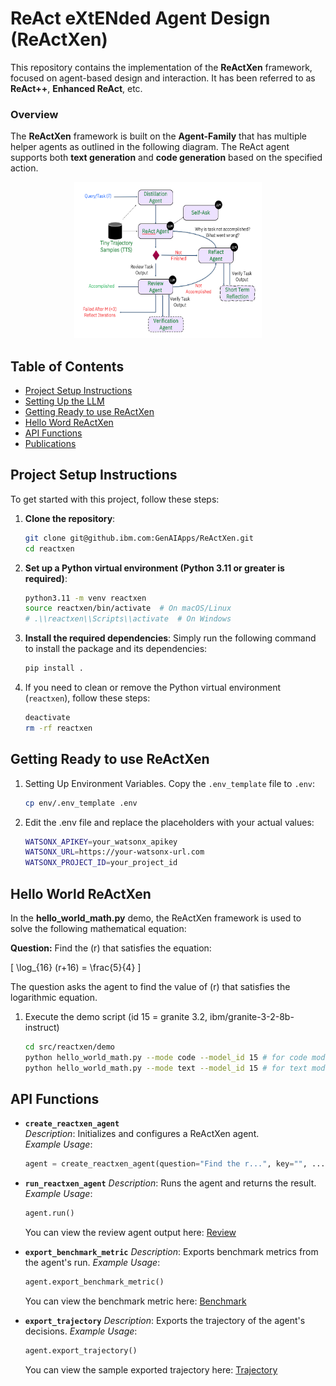 # ReAct eXtENded Agent Design (ReActXen)

This repository contains the implementation of the **ReActXen** framework, focused on agent-based design and interaction. It has been referred to as **ReAct++**, **Enhanced ReAct**, etc.

### Overview

The **ReActXen** framework is built on the **Agent-Family** that has multiple helper agents as outlined in the following diagram. The ReAct agent supports both **text generation** and **code generation** based on the specified action. 

<div style="text-align: center;">
  <img src="./src/reactxen/resources/ReActXen.png" width="300" height="250" />
</div>

## Table of Contents

- [Project Setup Instructions](#project-setup-instructions)
- [Setting Up the LLM](#getting-ready-to-use-reactxen)
- [Getting Ready to use ReActXen](#getting-ready-to-use-reactxen)
- [Hello Word ReActXen](#hello-world-reactxen)
- [API Functions](#api-functions)
- [Publications](#publications)

## Project Setup Instructions

To get started with this project, follow these steps:

1. **Clone the repository**:
    ```bash
    git clone git@github.ibm.com:GenAIApps/ReActXen.git
    cd reactxen
    ```

2. **Set up a Python virtual environment (Python 3.11 or greater is required)**:
    ```bash
    python3.11 -m venv reactxen
    source reactxen/bin/activate  # On macOS/Linux
    # .\\reactxen\\Scripts\\activate  # On Windows
    ```

3. **Install the required dependencies**:
    Simply run the following command to install the package and its dependencies:
    ```bash
    pip install .
    ```

4. If you need to clean or remove the Python virtual environment (`reactxen`), follow these steps:

    ```bash
    deactivate
    rm -rf reactxen
    ```

## Getting Ready to use ReActXen

1. Setting Up Environment Variables. Copy the `.env_template` file to `.env`:
   ```bash
   cp env/.env_template .env
   ```

2. Edit the .env file and replace the placeholders with your actual values:

    ```bash
    WATSONX_APIKEY=your_watsonx_apikey
    WATSONX_URL=https://your-watsonx-url.com
    WATSONX_PROJECT_ID=your_project_id
    ```

## Hello World ReActXen

In the **hello_world_math.py** demo, the ReActXen framework is used to solve the following mathematical equation:

**Question:** Find the \(r\) that satisfies the equation:

  \[
  \log_{16} (r+16) = \frac{5}{4}
  \]

The question asks the agent to find the value of \(r\) that satisfies the logarithmic equation.

1. Execute the demo script (id 15 = granite 3.2, ibm/granite-3-2-8b-instruct)

    ```bash
    cd src/reactxen/demo
    python hello_world_math.py --mode code --model_id 15 # for code model
    python hello_world_math.py --mode text --model_id 15 # for text model
    ```

## API Functions

- **`create_reactxen_agent`**  
  *Description*: Initializes and configures a ReActXen agent.  
  *Example Usage*:  
  ```python
  agent = create_reactxen_agent(question="Find the r...", key="", ...)
  ```

- **`run_reactxen_agent`**
  *Description*: Runs the agent and returns the result.
  *Example Usage*:
  ```python
  agent.run()
  ```
  You can view the review agent output here: [Review](./src/reactxen/resources/sample_review_math_problem.json)

- **`export_benchmark_metric`**
  *Description*: Exports benchmark metrics from the agent's run.
  *Example Usage*:
  ```python
  agent.export_benchmark_metric()
  ```

  You can view the benchmark metric here: [Benchmark](./src/reactxen/resources/sample_metric_math_problem.json)

- **`export_trajectory`**
  *Description*: Exports the trajectory of the agent's decisions.
  *Example Usage*:
  ```python
  agent.export_trajectory()
  ```

  You can view the sample exported trajectory here: [Trajectory](./src/reactxen/resources/sample_traj_math_problem.json)
